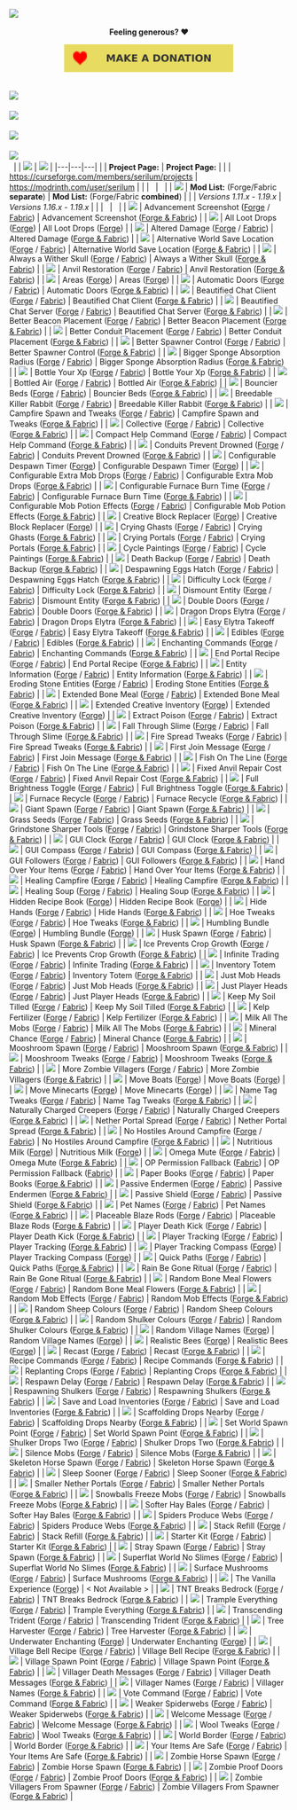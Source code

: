 [![](https://github.com/ricksouth/serilum-mc-mods/raw/master/description/Github/header.png)](https://serilum.com/)

<div align="center">
<p><strong>Feeling generous? ❤️</strong></p>
<p><a href="https://ricksouth.com/donate" target=_blank><img src="https://github.com/ricksouth/ricksouth/raw/main/assets/shields/donation.svg" height="50" width="auto"></a></p>
</div>

&nbsp;\
[![](https://github.com/ricksouth/serilum-mc-mods/raw/master/description/Github/serilumcom.png)](https://serilum.com/)\
&nbsp;\
[![](https://github.com/ricksouth/serilum-mc-mods/raw/master/description/Github/faq.png)](https://github.com/ricksouth/serilum-mc-mods/wiki/FAQ)\
&nbsp;\
[![](https://github.com/ricksouth/serilum-mc-mods/raw/master/description/Github/issues.png)](https://github.com/ricksouth/serilum-mc-mods/issues/new/choose)\
&nbsp;\
[![](https://github.com/ricksouth/serilum-mc-mods/raw/master/description/Github/code.png)](https://github.com/ricksouth/serilum-mc-mods/tree/master/sources)\
&nbsp;
|   | [![](https://github.com/ricksouth/serilum-mc-mods/raw/master/description/Github/curseforge.png)](https://curseforge.com/members/serilum/projects)  |  [![](https://github.com/ricksouth/serilum-mc-mods/raw/master/description/Github/modrinth.png)](https://modrinth.com/user/Serilum) |
|---|---|---|
|   | __Project Page:__  | __Project Page:__  |
|   | https://curseforge.com/members/serilum/projects  | https://modrinth.com/user/serilum  |
|   | 	&nbsp;  | 	&nbsp;  |
| [![](https://github.com/ricksouth/serilum-mc-mods/raw/master/description/Github/tiny_logo/_changelog.png)](#)  | __Mod List:__ (Forge/Fabric __separate__)  | __Mod List:__ (Forge/Fabric __combined__)  |
|   | _Versions 1.11.x - 1.19.x_  | _Versions 1.16.x - 1.19.x_  |
|   | 	&nbsp;  | 	&nbsp;  |
| [![](https://github.com/ricksouth/serilum-mc-mods/raw/master/description/Github/tiny_logo/advancement-screenshot.png)](https://serilum.com/mods?changelog=advancement-screenshot)  | Advancement Screenshot ([Forge](https://curseforge.com/minecraft/mc-mods/advancement-screenshot) / [Fabric](https://curseforge.com/minecraft/mc-mods/advancement-screenshot-fabric))  | Advancement Screenshot ([Forge & Fabric](https://modrinth.com/mod/advancement-screenshot))  |
| [![](https://github.com/ricksouth/serilum-mc-mods/raw/master/description/Github/tiny_logo/all-loot-drops.png)](https://serilum.com/mods?changelog=all-loot-drops)  | All Loot Drops ([Forge](https://curseforge.com/minecraft/mc-mods/all-loot-drops))  | All Loot Drops ([Forge](https://modrinth.com/mod/all-loot-drops))  |
| [![](https://github.com/ricksouth/serilum-mc-mods/raw/master/description/Github/tiny_logo/altered-damage.png)](https://serilum.com/mods?changelog=altered-damage)  | Altered Damage ([Forge](https://curseforge.com/minecraft/mc-mods/altered-damage) / [Fabric](https://curseforge.com/minecraft/mc-mods/altered-damage-fabric))  | Altered Damage ([Forge & Fabric](https://modrinth.com/mod/altered-damage))  |
| [![](https://github.com/ricksouth/serilum-mc-mods/raw/master/description/Github/tiny_logo/alternative-world-save-location.png)](https://serilum.com/mods?changelog=alternative-world-save-location)  | Alternative World Save Location ([Forge](https://curseforge.com/minecraft/mc-mods/alternative-world-save-location) / [Fabric](https://curseforge.com/minecraft/mc-mods/alternative-world-save-location-fabric))  | Alternative World Save Location ([Forge & Fabric](https://modrinth.com/mod/alternative-world-save-location))  |
| [![](https://github.com/ricksouth/serilum-mc-mods/raw/master/description/Github/tiny_logo/always-a-wither-skull.png)](https://serilum.com/mods?changelog=always-a-wither-skull)  | Always a Wither Skull ([Forge](https://curseforge.com/minecraft/mc-mods/always-a-wither-skull) / [Fabric](https://curseforge.com/minecraft/mc-mods/always-a-wither-skull-fabric))  | Always a Wither Skull ([Forge & Fabric](https://modrinth.com/mod/always-a-wither-skull))  |
| [![](https://github.com/ricksouth/serilum-mc-mods/raw/master/description/Github/tiny_logo/anvil-restoration.png)](https://serilum.com/mods?changelog=anvil-restoration)  | Anvil Restoration ([Forge](https://curseforge.com/minecraft/mc-mods/anvil-restoration) / [Fabric](https://curseforge.com/minecraft/mc-mods/anvil-restoration-fabric))  | Anvil Restoration ([Forge & Fabric](https://modrinth.com/mod/anvil-restoration))  |
| [![](https://github.com/ricksouth/serilum-mc-mods/raw/master/description/Github/tiny_logo/areas.png)](https://serilum.com/mods?changelog=areas)  | Areas ([Forge](https://curseforge.com/minecraft/mc-mods/areas))  | Areas ([Forge](https://modrinth.com/mod/areas))  |
| [![](https://github.com/ricksouth/serilum-mc-mods/raw/master/description/Github/tiny_logo/automatic-doors.png)](https://serilum.com/mods?changelog=automatic-doors)  | Automatic Doors ([Forge](https://curseforge.com/minecraft/mc-mods/automatic-doors) / [Fabric](https://curseforge.com/minecraft/mc-mods/automatic-doors-fabric))  | Automatic Doors ([Forge & Fabric](https://modrinth.com/mod/automatic-doors))  |
| [![](https://github.com/ricksouth/serilum-mc-mods/raw/master/description/Github/tiny_logo/beautified-chat-client.png)](https://serilum.com/mods?changelog=beautified-chat-client)  | Beautified Chat Client ([Forge](https://curseforge.com/minecraft/mc-mods/beautified-chat-client) / [Fabric](https://curseforge.com/minecraft/mc-mods/beautified-chat-client-fabric))  | Beautified Chat Client ([Forge & Fabric](https://modrinth.com/mod/beautified-chat-client))  |
| [![](https://github.com/ricksouth/serilum-mc-mods/raw/master/description/Github/tiny_logo/beautified-chat-server.png)](https://serilum.com/mods?changelog=beautified-chat-server)  | Beautified Chat Server ([Forge](https://curseforge.com/minecraft/mc-mods/beautified-chat-server) / [Fabric](https://curseforge.com/minecraft/mc-mods/beautified-chat-server-fabric))  | Beautified Chat Server ([Forge & Fabric](https://modrinth.com/mod/beautified-chat-server))  |
| [![](https://github.com/ricksouth/serilum-mc-mods/raw/master/description/Github/tiny_logo/better-beacon-placement.png)](https://serilum.com/mods?changelog=better-beacon-placement)  | Better Beacon Placement ([Forge](https://curseforge.com/minecraft/mc-mods/better-beacon-placement) / [Fabric](https://curseforge.com/minecraft/mc-mods/better-beacon-placement-fabric))  | Better Beacon Placement ([Forge & Fabric](https://modrinth.com/mod/better-beacon-placement))  |
| [![](https://github.com/ricksouth/serilum-mc-mods/raw/master/description/Github/tiny_logo/better-conduit-placement.png)](https://serilum.com/mods?changelog=better-conduit-placement)  | Better Conduit Placement ([Forge](https://curseforge.com/minecraft/mc-mods/better-conduit-placement) / [Fabric](https://curseforge.com/minecraft/mc-mods/better-conduit-placement-fabric))  | Better Conduit Placement ([Forge & Fabric](https://modrinth.com/mod/better-conduit-placement))  |
| [![](https://github.com/ricksouth/serilum-mc-mods/raw/master/description/Github/tiny_logo/better-spawner-control.png)](https://serilum.com/mods?changelog=better-spawner-control)  | Better Spawner Control ([Forge](https://curseforge.com/minecraft/mc-mods/better-spawner-control) / [Fabric](https://curseforge.com/minecraft/mc-mods/better-spawner-control-fabric))  | Better Spawner Control ([Forge & Fabric](https://modrinth.com/mod/better-spawner-control))  |
| [![](https://github.com/ricksouth/serilum-mc-mods/raw/master/description/Github/tiny_logo/bigger-sponge-absorption-radius.png)](https://serilum.com/mods?changelog=bigger-sponge-absorption-radius)  | Bigger Sponge Absorption Radius ([Forge](https://curseforge.com/minecraft/mc-mods/bigger-sponge-absorption-radius) / [Fabric](https://curseforge.com/minecraft/mc-mods/bigger-sponge-absorption-radius-fabric))  | Bigger Sponge Absorption Radius ([Forge & Fabric](https://modrinth.com/mod/bigger-sponge-absorption-radius))  |
| [![](https://github.com/ricksouth/serilum-mc-mods/raw/master/description/Github/tiny_logo/bottle-your-xp.png)](https://serilum.com/mods?changelog=bottle-your-xp)  | Bottle Your Xp ([Forge](https://curseforge.com/minecraft/mc-mods/bottle-your-xp) / [Fabric](https://curseforge.com/minecraft/mc-mods/bottle-your-xp-fabric))  | Bottle Your Xp ([Forge & Fabric](https://modrinth.com/mod/bottle-your-xp))  |
| [![](https://github.com/ricksouth/serilum-mc-mods/raw/master/description/Github/tiny_logo/bottled-air.png)](https://serilum.com/mods?changelog=bottled-air)  | Bottled Air ([Forge](https://curseforge.com/minecraft/mc-mods/bottled-air) / [Fabric](https://curseforge.com/minecraft/mc-mods/bottled-air-fabric))  | Bottled Air ([Forge & Fabric](https://modrinth.com/mod/bottled-air))  |
| [![](https://github.com/ricksouth/serilum-mc-mods/raw/master/description/Github/tiny_logo/bouncier-beds.png)](https://serilum.com/mods?changelog=bouncier-beds)  | Bouncier Beds ([Forge](https://curseforge.com/minecraft/mc-mods/bouncier-beds) / [Fabric](https://curseforge.com/minecraft/mc-mods/bouncier-beds-fabric))  | Bouncier Beds ([Forge & Fabric](https://modrinth.com/mod/bouncier-beds))  |
| [![](https://github.com/ricksouth/serilum-mc-mods/raw/master/description/Github/tiny_logo/breedable-killer-rabbit.png)](https://serilum.com/mods?changelog=breedable-killer-rabbit)  | Breedable Killer Rabbit ([Forge](https://curseforge.com/minecraft/mc-mods/breedable-killer-rabbit) / [Fabric](https://curseforge.com/minecraft/mc-mods/breedable-killer-rabbit-fabric))  | Breedable Killer Rabbit ([Forge & Fabric](https://modrinth.com/mod/breedable-killer-rabbit))  |
| [![](https://github.com/ricksouth/serilum-mc-mods/raw/master/description/Github/tiny_logo/campfire-spawn-and-tweaks.png)](https://serilum.com/mods?changelog=campfire-spawn-and-tweaks)  | Campfire Spawn and Tweaks ([Forge](https://curseforge.com/minecraft/mc-mods/campfire-spawn-and-tweaks) / [Fabric](https://curseforge.com/minecraft/mc-mods/campfire-spawn-and-tweaks-fabric))  | Campfire Spawn and Tweaks ([Forge & Fabric](https://modrinth.com/mod/campfire-spawn-and-tweaks))  |
| [![](https://github.com/ricksouth/serilum-mc-mods/raw/master/description/Github/tiny_logo/collective.png)](https://serilum.com/mods?changelog=collective)  | Collective ([Forge](https://curseforge.com/minecraft/mc-mods/collective) / [Fabric](https://curseforge.com/minecraft/mc-mods/collective-fabric))  | Collective ([Forge & Fabric](https://modrinth.com/mod/collective))  |
| [![](https://github.com/ricksouth/serilum-mc-mods/raw/master/description/Github/tiny_logo/compact-help-command.png)](https://serilum.com/mods?changelog=compact-help-command)  | Compact Help Command ([Forge](https://curseforge.com/minecraft/mc-mods/compact-help-command) / [Fabric](https://curseforge.com/minecraft/mc-mods/compact-help-command-fabric))  | Compact Help Command ([Forge & Fabric](https://modrinth.com/mod/compact-help-command))  |
| [![](https://github.com/ricksouth/serilum-mc-mods/raw/master/description/Github/tiny_logo/conduits-prevent-drowned.png)](https://serilum.com/mods?changelog=conduits-prevent-drowned)  | Conduits Prevent Drowned ([Forge](https://curseforge.com/minecraft/mc-mods/conduits-prevent-drowned) / [Fabric](https://curseforge.com/minecraft/mc-mods/conduits-prevent-drowned-fabric))  | Conduits Prevent Drowned ([Forge & Fabric](https://modrinth.com/mod/conduits-prevent-drowned))  |
| [![](https://github.com/ricksouth/serilum-mc-mods/raw/master/description/Github/tiny_logo/configurable-despawn-timer.png)](https://serilum.com/mods?changelog=configurable-despawn-timer)  | Configurable Despawn Timer ([Forge](https://curseforge.com/minecraft/mc-mods/configurable-despawn-timer))  | Configurable Despawn Timer ([Forge](https://modrinth.com/mod/configurable-despawn-timer))  |
| [![](https://github.com/ricksouth/serilum-mc-mods/raw/master/description/Github/tiny_logo/configurable-extra-mob-drops.png)](https://serilum.com/mods?changelog=configurable-extra-mob-drops)  | Configurable Extra Mob Drops ([Forge](https://curseforge.com/minecraft/mc-mods/configurable-extra-mob-drops) / [Fabric](https://curseforge.com/minecraft/mc-mods/configurable-extra-mob-drops-fabric))  | Configurable Extra Mob Drops ([Forge & Fabric](https://modrinth.com/mod/configurable-extra-mob-drops))  |
| [![](https://github.com/ricksouth/serilum-mc-mods/raw/master/description/Github/tiny_logo/configurable-furnace-burn-time.png)](https://serilum.com/mods?changelog=configurable-furnace-burn-time)  | Configurable Furnace Burn Time ([Forge](https://curseforge.com/minecraft/mc-mods/configurable-furnace-burn-time) / [Fabric](https://curseforge.com/minecraft/mc-mods/configurable-furnace-burn-time-fabric))  | Configurable Furnace Burn Time ([Forge & Fabric](https://modrinth.com/mod/configurable-furnace-burn-time))  |
| [![](https://github.com/ricksouth/serilum-mc-mods/raw/master/description/Github/tiny_logo/configurable-mob-potion-effects.png)](https://serilum.com/mods?changelog=configurable-mob-potion-effects)  | Configurable Mob Potion Effects ([Forge](https://curseforge.com/minecraft/mc-mods/configurable-mob-potion-effects) / [Fabric](https://curseforge.com/minecraft/mc-mods/configurable-mob-potion-effects-fabric))  | Configurable Mob Potion Effects ([Forge & Fabric](https://modrinth.com/mod/configurable-mob-potion-effects))  |
| [![](https://github.com/ricksouth/serilum-mc-mods/raw/master/description/Github/tiny_logo/creative-block-replacer.png)](https://serilum.com/mods?changelog=creative-block-replacer)  | Creative Block Replacer ([Forge](https://curseforge.com/minecraft/mc-mods/creative-block-replacer))  | Creative Block Replacer ([Forge](https://modrinth.com/mod/creative-block-replacer))  |
| [![](https://github.com/ricksouth/serilum-mc-mods/raw/master/description/Github/tiny_logo/crying-ghasts.png)](https://serilum.com/mods?changelog=crying-ghasts)  | Crying Ghasts ([Forge](https://curseforge.com/minecraft/mc-mods/crying-ghasts) / [Fabric](https://curseforge.com/minecraft/mc-mods/crying-ghasts-fabric))  | Crying Ghasts ([Forge & Fabric](https://modrinth.com/mod/crying-ghasts))  |
| [![](https://github.com/ricksouth/serilum-mc-mods/raw/master/description/Github/tiny_logo/crying-portals.png)](https://serilum.com/mods?changelog=crying-portals)  | Crying Portals ([Forge](https://curseforge.com/minecraft/mc-mods/crying-portals) / [Fabric](https://curseforge.com/minecraft/mc-mods/crying-portals-fabric))  | Crying Portals ([Forge & Fabric](https://modrinth.com/mod/crying-portals))  |
| [![](https://github.com/ricksouth/serilum-mc-mods/raw/master/description/Github/tiny_logo/cycle-paintings.png)](https://serilum.com/mods?changelog=cycle-paintings)  | Cycle Paintings ([Forge](https://curseforge.com/minecraft/mc-mods/cycle-paintings) / [Fabric](https://curseforge.com/minecraft/mc-mods/cycle-paintings-fabric))  | Cycle Paintings ([Forge & Fabric](https://modrinth.com/mod/cycle-paintings))  |
| [![](https://github.com/ricksouth/serilum-mc-mods/raw/master/description/Github/tiny_logo/death-backup.png)](https://serilum.com/mods?changelog=death-backup)  | Death Backup ([Forge](https://curseforge.com/minecraft/mc-mods/death-backup) / [Fabric](https://curseforge.com/minecraft/mc-mods/death-backup-fabric))  | Death Backup ([Forge & Fabric](https://modrinth.com/mod/death-backup))  |
| [![](https://github.com/ricksouth/serilum-mc-mods/raw/master/description/Github/tiny_logo/despawning-eggs-hatch.png)](https://serilum.com/mods?changelog=despawning-eggs-hatch)  | Despawning Eggs Hatch ([Forge](https://curseforge.com/minecraft/mc-mods/despawning-eggs-hatch) / [Fabric](https://curseforge.com/minecraft/mc-mods/despawning-eggs-hatch-fabric))  | Despawning Eggs Hatch ([Forge & Fabric](https://modrinth.com/mod/despawning-eggs-hatch))  |
| [![](https://github.com/ricksouth/serilum-mc-mods/raw/master/description/Github/tiny_logo/difficulty-lock.png)](https://serilum.com/mods?changelog=difficulty-lock)  | Difficulty Lock ([Forge](https://curseforge.com/minecraft/mc-mods/difficulty-lock) / [Fabric](https://curseforge.com/minecraft/mc-mods/difficulty-lock-fabric))  | Difficulty Lock ([Forge & Fabric](https://modrinth.com/mod/difficulty-lock))  |
| [![](https://github.com/ricksouth/serilum-mc-mods/raw/master/description/Github/tiny_logo/dismount-entity.png)](https://serilum.com/mods?changelog=dismount-entity)  | Dismount Entity ([Forge](https://curseforge.com/minecraft/mc-mods/dismount-entity) / [Fabric](https://curseforge.com/minecraft/mc-mods/dismount-entity-fabric))  | Dismount Entity ([Forge & Fabric](https://modrinth.com/mod/dismount-entity))  |
| [![](https://github.com/ricksouth/serilum-mc-mods/raw/master/description/Github/tiny_logo/double-doors.png)](https://serilum.com/mods?changelog=double-doors)  | Double Doors ([Forge](https://curseforge.com/minecraft/mc-mods/double-doors) / [Fabric](https://curseforge.com/minecraft/mc-mods/double-doors-fabric))  | Double Doors ([Forge & Fabric](https://modrinth.com/mod/double-doors))  |
| [![](https://github.com/ricksouth/serilum-mc-mods/raw/master/description/Github/tiny_logo/dragon-drops-elytra.png)](https://serilum.com/mods?changelog=dragon-drops-elytra)  | Dragon Drops Elytra ([Forge](https://curseforge.com/minecraft/mc-mods/dragon-drops-elytra) / [Fabric](https://curseforge.com/minecraft/mc-mods/dragon-drops-elytra-fabric))  | Dragon Drops Elytra ([Forge & Fabric](https://modrinth.com/mod/dragon-drops-elytra))  |
| [![](https://github.com/ricksouth/serilum-mc-mods/raw/master/description/Github/tiny_logo/easy-elytra-takeoff.png)](https://serilum.com/mods?changelog=easy-elytra-takeoff)  | Easy Elytra Takeoff ([Forge](https://curseforge.com/minecraft/mc-mods/easy-elytra-takeoff) / [Fabric](https://curseforge.com/minecraft/mc-mods/easy-elytra-takeoff-fabric))  | Easy Elytra Takeoff ([Forge & Fabric](https://modrinth.com/mod/easy-elytra-takeoff))  |
| [![](https://github.com/ricksouth/serilum-mc-mods/raw/master/description/Github/tiny_logo/edibles.png)](https://serilum.com/mods?changelog=edibles)  | Edibles ([Forge](https://curseforge.com/minecraft/mc-mods/edibles) / [Fabric](https://curseforge.com/minecraft/mc-mods/edibles-fabric))  | Edibles ([Forge & Fabric](https://modrinth.com/mod/edibles))  |
| [![](https://github.com/ricksouth/serilum-mc-mods/raw/master/description/Github/tiny_logo/enchanting-commands.png)](https://serilum.com/mods?changelog=enchanting-commands)  | Enchanting Commands ([Forge](https://curseforge.com/minecraft/mc-mods/enchanting-commands) / [Fabric](https://curseforge.com/minecraft/mc-mods/enchanting-commands-fabric))  | Enchanting Commands ([Forge & Fabric](https://modrinth.com/mod/enchanting-commands))  |
| [![](https://github.com/ricksouth/serilum-mc-mods/raw/master/description/Github/tiny_logo/end-portal-recipe.png)](https://serilum.com/mods?changelog=end-portal-recipe)  | End Portal Recipe ([Forge](https://curseforge.com/minecraft/mc-mods/end-portal-recipe) / [Fabric](https://curseforge.com/minecraft/mc-mods/end-portal-recipe-fabric))  | End Portal Recipe ([Forge & Fabric](https://modrinth.com/mod/end-portal-recipe))  |
| [![](https://github.com/ricksouth/serilum-mc-mods/raw/master/description/Github/tiny_logo/entity-information.png)](https://serilum.com/mods?changelog=entity-information)  | Entity Information ([Forge](https://curseforge.com/minecraft/mc-mods/entity-information) / [Fabric](https://curseforge.com/minecraft/mc-mods/entity-information-fabric))  | Entity Information ([Forge & Fabric](https://modrinth.com/mod/entity-information))  |
| [![](https://github.com/ricksouth/serilum-mc-mods/raw/master/description/Github/tiny_logo/eroding-stone-entities.png)](https://serilum.com/mods?changelog=eroding-stone-entities)  | Eroding Stone Entities ([Forge](https://curseforge.com/minecraft/mc-mods/eroding-stone-entities) / [Fabric](https://curseforge.com/minecraft/mc-mods/eroding-stone-entities-fabric))  | Eroding Stone Entities ([Forge & Fabric](https://modrinth.com/mod/eroding-stone-entities))  |
| [![](https://github.com/ricksouth/serilum-mc-mods/raw/master/description/Github/tiny_logo/extended-bone-meal.png)](https://serilum.com/mods?changelog=extended-bone-meal)  | Extended Bone Meal ([Forge](https://curseforge.com/minecraft/mc-mods/extended-bone-meal) / [Fabric](https://curseforge.com/minecraft/mc-mods/extended-bone-meal-fabric))  | Extended Bone Meal ([Forge & Fabric](https://modrinth.com/mod/extended-bone-meal))  |
| [![](https://github.com/ricksouth/serilum-mc-mods/raw/master/description/Github/tiny_logo/extended-creative-inventory.png)](https://serilum.com/mods?changelog=extended-creative-inventory)  | Extended Creative Inventory ([Forge](https://curseforge.com/minecraft/mc-mods/extended-creative-inventory))  | Extended Creative Inventory ([Forge](https://modrinth.com/mod/extended-creative-inventory))  |
| [![](https://github.com/ricksouth/serilum-mc-mods/raw/master/description/Github/tiny_logo/extract-poison.png)](https://serilum.com/mods?changelog=extract-poison)  | Extract Poison ([Forge](https://curseforge.com/minecraft/mc-mods/extract-poison) / [Fabric](https://curseforge.com/minecraft/mc-mods/extract-poison-fabric))  | Extract Poison ([Forge & Fabric](https://modrinth.com/mod/extract-poison))  |
| [![](https://github.com/ricksouth/serilum-mc-mods/raw/master/description/Github/tiny_logo/fall-through-slime.png)](https://serilum.com/mods?changelog=fall-through-slime)  | Fall Through Slime ([Forge](https://curseforge.com/minecraft/mc-mods/fall-through-slime) / [Fabric](https://curseforge.com/minecraft/mc-mods/fall-through-slime-fabric))  | Fall Through Slime ([Forge & Fabric](https://modrinth.com/mod/fall-through-slime))  |
| [![](https://github.com/ricksouth/serilum-mc-mods/raw/master/description/Github/tiny_logo/fire-spread-tweaks.png)](https://serilum.com/mods?changelog=fire-spread-tweaks)  | Fire Spread Tweaks ([Forge](https://curseforge.com/minecraft/mc-mods/fire-spread-tweaks) / [Fabric](https://curseforge.com/minecraft/mc-mods/fire-spread-tweaks-fabric))  | Fire Spread Tweaks ([Forge & Fabric](https://modrinth.com/mod/fire-spread-tweaks))  |
| [![](https://github.com/ricksouth/serilum-mc-mods/raw/master/description/Github/tiny_logo/first-join-message.png)](https://serilum.com/mods?changelog=first-join-message)  | First Join Message ([Forge](https://curseforge.com/minecraft/mc-mods/first-join-message) / [Fabric](https://curseforge.com/minecraft/mc-mods/first-join-message-fabric))  | First Join Message ([Forge & Fabric](https://modrinth.com/mod/first-join-message))  |
| [![](https://github.com/ricksouth/serilum-mc-mods/raw/master/description/Github/tiny_logo/fish-on-the-line.png)](https://serilum.com/mods?changelog=fish-on-the-line)  | Fish On The Line ([Forge](https://curseforge.com/minecraft/mc-mods/fish-on-the-line) / [Fabric](https://curseforge.com/minecraft/mc-mods/fish-on-the-line-fabric))  | Fish On The Line ([Forge & Fabric](https://modrinth.com/mod/fish-on-the-line))  |
| [![](https://github.com/ricksouth/serilum-mc-mods/raw/master/description/Github/tiny_logo/fixed-anvil-repair-cost.png)](https://serilum.com/mods?changelog=fixed-anvil-repair-cost)  | Fixed Anvil Repair Cost ([Forge](https://curseforge.com/minecraft/mc-mods/fixed-anvil-repair-cost) / [Fabric](https://curseforge.com/minecraft/mc-mods/fixed-anvil-repair-cost-fabric))  | Fixed Anvil Repair Cost ([Forge & Fabric](https://modrinth.com/mod/fixed-anvil-repair-cost))  |
| [![](https://github.com/ricksouth/serilum-mc-mods/raw/master/description/Github/tiny_logo/full-brightness-toggle.png)](https://serilum.com/mods?changelog=full-brightness-toggle)  | Full Brightness Toggle ([Forge](https://curseforge.com/minecraft/mc-mods/full-brightness-toggle) / [Fabric](https://curseforge.com/minecraft/mc-mods/full-brightness-toggle-fabric))  | Full Brightness Toggle ([Forge & Fabric](https://modrinth.com/mod/full-brightness-toggle))  |
| [![](https://github.com/ricksouth/serilum-mc-mods/raw/master/description/Github/tiny_logo/furnace-recycle.png)](https://serilum.com/mods?changelog=furnace-recycle)  | Furnace Recycle ([Forge](https://curseforge.com/minecraft/mc-mods/furnace-recycle) / [Fabric](https://curseforge.com/minecraft/mc-mods/furnace-recycle-fabric))  | Furnace Recycle ([Forge & Fabric](https://modrinth.com/mod/furnace-recycle))  |
| [![](https://github.com/ricksouth/serilum-mc-mods/raw/master/description/Github/tiny_logo/giant-spawn.png)](https://serilum.com/mods?changelog=giant-spawn)  | Giant Spawn ([Forge](https://curseforge.com/minecraft/mc-mods/giant-spawn) / [Fabric](https://curseforge.com/minecraft/mc-mods/giant-spawn-fabric))  | Giant Spawn ([Forge & Fabric](https://modrinth.com/mod/giant-spawn))  |
| [![](https://github.com/ricksouth/serilum-mc-mods/raw/master/description/Github/tiny_logo/grass-seeds.png)](https://serilum.com/mods?changelog=grass-seeds)  | Grass Seeds ([Forge](https://curseforge.com/minecraft/mc-mods/grass-seeds) / [Fabric](https://curseforge.com/minecraft/mc-mods/grass-seeds-fabric))  | Grass Seeds ([Forge & Fabric](https://modrinth.com/mod/grass-seeds))  |
| [![](https://github.com/ricksouth/serilum-mc-mods/raw/master/description/Github/tiny_logo/grindstone-sharper-tools.png)](https://serilum.com/mods?changelog=grindstone-sharper-tools)  | Grindstone Sharper Tools ([Forge](https://curseforge.com/minecraft/mc-mods/grindstone-sharper-tools) / [Fabric](https://curseforge.com/minecraft/mc-mods/grindstone-sharper-tools-fabric))  | Grindstone Sharper Tools ([Forge & Fabric](https://modrinth.com/mod/grindstone-sharper-tools))  |
| [![](https://github.com/ricksouth/serilum-mc-mods/raw/master/description/Github/tiny_logo/gui-clock.png)](https://serilum.com/mods?changelog=gui-clock)  | GUI Clock ([Forge](https://curseforge.com/minecraft/mc-mods/gui-clock) / [Fabric](https://curseforge.com/minecraft/mc-mods/gui-clock-fabric-version))  | GUI Clock ([Forge & Fabric](https://modrinth.com/mod/gui-clock))  |
| [![](https://github.com/ricksouth/serilum-mc-mods/raw/master/description/Github/tiny_logo/gui-compass.png)](https://serilum.com/mods?changelog=gui-compass)  | GUI Compass ([Forge](https://curseforge.com/minecraft/mc-mods/gui-compass) / [Fabric](https://curseforge.com/minecraft/mc-mods/gui-compass-fabric-version))  | GUI Compass ([Forge & Fabric](https://modrinth.com/mod/gui-compass))  |
| [![](https://github.com/ricksouth/serilum-mc-mods/raw/master/description/Github/tiny_logo/gui-followers.png)](https://serilum.com/mods?changelog=gui-followers)  | GUI Followers ([Forge](https://curseforge.com/minecraft/mc-mods/gui-followers) / [Fabric](https://curseforge.com/minecraft/mc-mods/gui-followers-fabric))  | GUI Followers ([Forge & Fabric](https://modrinth.com/mod/gui-followers))  |
| [![](https://github.com/ricksouth/serilum-mc-mods/raw/master/description/Github/tiny_logo/hand-over-your-items.png)](https://serilum.com/mods?changelog=hand-over-your-items)  | Hand Over Your Items ([Forge](https://curseforge.com/minecraft/mc-mods/hand-over-your-items) / [Fabric](https://curseforge.com/minecraft/mc-mods/hand-over-your-items-fabric))  | Hand Over Your Items ([Forge & Fabric](https://modrinth.com/mod/hand-over-your-items))  |
| [![](https://github.com/ricksouth/serilum-mc-mods/raw/master/description/Github/tiny_logo/healing-campfire.png)](https://serilum.com/mods?changelog=healing-campfire)  | Healing Campfire ([Forge](https://curseforge.com/minecraft/mc-mods/healing-campfire) / [Fabric](https://curseforge.com/minecraft/mc-mods/healing-campfire-fabric))  | Healing Campfire ([Forge & Fabric](https://modrinth.com/mod/healing-campfire))  |
| [![](https://github.com/ricksouth/serilum-mc-mods/raw/master/description/Github/tiny_logo/healing-soup.png)](https://serilum.com/mods?changelog=healing-soup)  | Healing Soup ([Forge](https://curseforge.com/minecraft/mc-mods/healing-soup) / [Fabric](https://curseforge.com/minecraft/mc-mods/healing-soup-fabric))  | Healing Soup ([Forge & Fabric](https://modrinth.com/mod/healing-soup))  |
| [![](https://github.com/ricksouth/serilum-mc-mods/raw/master/description/Github/tiny_logo/hidden-recipe-book.png)](https://serilum.com/mods?changelog=hidden-recipe-book)  | Hidden Recipe Book ([Forge](https://curseforge.com/minecraft/mc-mods/hidden-recipe-book))  | Hidden Recipe Book ([Forge](https://modrinth.com/mod/hidden-recipe-book))  |
| [![](https://github.com/ricksouth/serilum-mc-mods/raw/master/description/Github/tiny_logo/hide-hands.png)](https://serilum.com/mods?changelog=hide-hands)  | Hide Hands ([Forge](https://curseforge.com/minecraft/mc-mods/hide-hands) / [Fabric](https://curseforge.com/minecraft/mc-mods/hide-hands-fabric))  | Hide Hands ([Forge & Fabric](https://modrinth.com/mod/hide-hands))  |
| [![](https://github.com/ricksouth/serilum-mc-mods/raw/master/description/Github/tiny_logo/hoe-tweaks.png)](https://serilum.com/mods?changelog=hoe-tweaks)  | Hoe Tweaks ([Forge](https://curseforge.com/minecraft/mc-mods/hoe-tweaks) / [Fabric](https://curseforge.com/minecraft/mc-mods/hoe-tweaks-fabric))  | Hoe Tweaks ([Forge & Fabric](https://modrinth.com/mod/hoe-tweaks))  |
| [![](https://github.com/ricksouth/serilum-mc-mods/raw/master/description/Github/tiny_logo/humbling-bundle.png)](https://serilum.com/mods?changelog=humbling-bundle)  | Humbling Bundle ([Forge](https://curseforge.com/minecraft/mc-mods/humbling-bundle))  | Humbling Bundle ([Forge](https://modrinth.com/mod/humbling-bundle))  |
| [![](https://github.com/ricksouth/serilum-mc-mods/raw/master/description/Github/tiny_logo/husk-spawn.png)](https://serilum.com/mods?changelog=husk-spawn)  | Husk Spawn ([Forge](https://curseforge.com/minecraft/mc-mods/husk-spawn) / [Fabric](https://curseforge.com/minecraft/mc-mods/husk-spawn-fabric))  | Husk Spawn ([Forge & Fabric](https://modrinth.com/mod/husk-spawn))  |
| [![](https://github.com/ricksouth/serilum-mc-mods/raw/master/description/Github/tiny_logo/ice-prevents-crop-growth.png)](https://serilum.com/mods?changelog=ice-prevents-crop-growth)  | Ice Prevents Crop Growth ([Forge](https://curseforge.com/minecraft/mc-mods/ice-prevents-crop-growth) / [Fabric](https://curseforge.com/minecraft/mc-mods/ice-prevents-crop-growth-fabric))  | Ice Prevents Crop Growth ([Forge & Fabric](https://modrinth.com/mod/ice-prevents-crop-growth))  |
| [![](https://github.com/ricksouth/serilum-mc-mods/raw/master/description/Github/tiny_logo/infinite-trading.png)](https://serilum.com/mods?changelog=infinite-trading)  | Infinite Trading ([Forge](https://curseforge.com/minecraft/mc-mods/infinite-trading) / [Fabric](https://curseforge.com/minecraft/mc-mods/infinite-trading-fabric))  | Infinite Trading ([Forge & Fabric](https://modrinth.com/mod/infinite-trading))  |
| [![](https://github.com/ricksouth/serilum-mc-mods/raw/master/description/Github/tiny_logo/inventory-totem.png)](https://serilum.com/mods?changelog=inventory-totem)  | Inventory Totem ([Forge](https://curseforge.com/minecraft/mc-mods/inventory-totem) / [Fabric](https://curseforge.com/minecraft/mc-mods/inventory-totem-fabric))  | Inventory Totem ([Forge & Fabric](https://modrinth.com/mod/inventory-totem))  |
| [![](https://github.com/ricksouth/serilum-mc-mods/raw/master/description/Github/tiny_logo/just-mob-heads.png)](https://serilum.com/mods?changelog=just-mob-heads)  | Just Mob Heads ([Forge](https://curseforge.com/minecraft/mc-mods/just-mob-heads) / [Fabric](https://curseforge.com/minecraft/mc-mods/just-mob-heads-fabric))  | Just Mob Heads ([Forge & Fabric](https://modrinth.com/mod/just-mob-heads))  |
| [![](https://github.com/ricksouth/serilum-mc-mods/raw/master/description/Github/tiny_logo/just-player-heads.png)](https://serilum.com/mods?changelog=just-player-heads)  | Just Player Heads ([Forge](https://curseforge.com/minecraft/mc-mods/just-player-heads) / [Fabric](https://curseforge.com/minecraft/mc-mods/just-player-heads-fabric))  | Just Player Heads ([Forge & Fabric](https://modrinth.com/mod/just-player-heads))  |
| [![](https://github.com/ricksouth/serilum-mc-mods/raw/master/description/Github/tiny_logo/keep-my-soil-tilled.png)](https://serilum.com/mods?changelog=keep-my-soil-tilled)  | Keep My Soil Tilled ([Forge](https://curseforge.com/minecraft/mc-mods/keep-my-soil-tilled) / [Fabric](https://curseforge.com/minecraft/mc-mods/keep-my-soil-tilled-fabric))  | Keep My Soil Tilled ([Forge & Fabric](https://modrinth.com/mod/keep-my-soil-tilled))  |
| [![](https://github.com/ricksouth/serilum-mc-mods/raw/master/description/Github/tiny_logo/kelp-fertilizer.png)](https://serilum.com/mods?changelog=kelp-fertilizer)  | Kelp Fertilizer ([Forge](https://curseforge.com/minecraft/mc-mods/kelp-fertilizer) / [Fabric](https://curseforge.com/minecraft/mc-mods/kelp-fertilizer-fabric))  | Kelp Fertilizer ([Forge & Fabric](https://modrinth.com/mod/kelp-fertilizer))  |
| [![](https://github.com/ricksouth/serilum-mc-mods/raw/master/description/Github/tiny_logo/milk-all-the-mobs.png)](https://serilum.com/mods?changelog=milk-all-the-mobs)  | Milk All The Mobs ([Forge](https://curseforge.com/minecraft/mc-mods/milk-all-the-mobs) / [Fabric](https://curseforge.com/minecraft/mc-mods/milk-all-the-mobs-fabric))  | Milk All The Mobs ([Forge & Fabric](https://modrinth.com/mod/milk-all-the-mobs))  |
| [![](https://github.com/ricksouth/serilum-mc-mods/raw/master/description/Github/tiny_logo/mineral-chance.png)](https://serilum.com/mods?changelog=mineral-chance)  | Mineral Chance ([Forge](https://curseforge.com/minecraft/mc-mods/mineral-chance) / [Fabric](https://curseforge.com/minecraft/mc-mods/mineral-chance-fabric))  | Mineral Chance ([Forge & Fabric](https://modrinth.com/mod/mineral-chance))  |
| [![](https://github.com/ricksouth/serilum-mc-mods/raw/master/description/Github/tiny_logo/mooshroom-spawn.png)](https://serilum.com/mods?changelog=mooshroom-spawn)  | Mooshroom Spawn ([Forge](https://curseforge.com/minecraft/mc-mods/mooshroom-spawn) / [Fabric](https://curseforge.com/minecraft/mc-mods/mooshroom-spawn-fabric))  | Mooshroom Spawn ([Forge & Fabric](https://modrinth.com/mod/mooshroom-spawn))  |
| [![](https://github.com/ricksouth/serilum-mc-mods/raw/master/description/Github/tiny_logo/mooshroom-tweaks.png)](https://serilum.com/mods?changelog=mooshroom-tweaks)  | Mooshroom Tweaks ([Forge](https://curseforge.com/minecraft/mc-mods/mooshroom-tweaks) / [Fabric](https://curseforge.com/minecraft/mc-mods/mooshroom-tweaks-fabric))  | Mooshroom Tweaks ([Forge & Fabric](https://modrinth.com/mod/mooshroom-tweaks))  |
| [![](https://github.com/ricksouth/serilum-mc-mods/raw/master/description/Github/tiny_logo/more-zombie-villagers.png)](https://serilum.com/mods?changelog=more-zombie-villagers)  | More Zombie Villagers ([Forge](https://curseforge.com/minecraft/mc-mods/more-zombie-villagers) / [Fabric](https://curseforge.com/minecraft/mc-mods/more-zombie-villagers-fabric))  | More Zombie Villagers ([Forge & Fabric](https://modrinth.com/mod/more-zombie-villagers))  |
| [![](https://github.com/ricksouth/serilum-mc-mods/raw/master/description/Github/tiny_logo/move-boats.png)](https://serilum.com/mods?changelog=move-boats)  | Move Boats ([Forge](https://curseforge.com/minecraft/mc-mods/move-boats))  | Move Boats ([Forge](https://modrinth.com/mod/move-boats))  |
| [![](https://github.com/ricksouth/serilum-mc-mods/raw/master/description/Github/tiny_logo/move-minecarts.png)](https://serilum.com/mods?changelog=move-minecarts)  | Move Minecarts ([Forge](https://curseforge.com/minecraft/mc-mods/move-minecarts))  | Move Minecarts ([Forge](https://modrinth.com/mod/move-minecarts))  |
| [![](https://github.com/ricksouth/serilum-mc-mods/raw/master/description/Github/tiny_logo/name-tag-tweaks.png)](https://serilum.com/mods?changelog=name-tag-tweaks)  | Name Tag Tweaks ([Forge](https://curseforge.com/minecraft/mc-mods/name-tag-tweaks) / [Fabric](https://curseforge.com/minecraft/mc-mods/name-tag-tweaks-fabric))  | Name Tag Tweaks ([Forge & Fabric](https://modrinth.com/mod/name-tag-tweaks))  |
| [![](https://github.com/ricksouth/serilum-mc-mods/raw/master/description/Github/tiny_logo/naturally-charged-creepers.png)](https://serilum.com/mods?changelog=naturally-charged-creepers)  | Naturally Charged Creepers ([Forge](https://curseforge.com/minecraft/mc-mods/naturally-charged-creepers) / [Fabric](https://curseforge.com/minecraft/mc-mods/naturally-charged-creepers-fabric))  | Naturally Charged Creepers ([Forge & Fabric](https://modrinth.com/mod/naturally-charged-creepers))  |
| [![](https://github.com/ricksouth/serilum-mc-mods/raw/master/description/Github/tiny_logo/nether-portal-spread.png)](https://serilum.com/mods?changelog=nether-portal-spread)  | Nether Portal Spread ([Forge](https://curseforge.com/minecraft/mc-mods/nether-portal-spread) / [Fabric](https://curseforge.com/minecraft/mc-mods/nether-portal-spread-fabric))  | Nether Portal Spread ([Forge & Fabric](https://modrinth.com/mod/nether-portal-spread))  |
| [![](https://github.com/ricksouth/serilum-mc-mods/raw/master/description/Github/tiny_logo/no-hostiles-around-campfire.png)](https://serilum.com/mods?changelog=no-hostiles-around-campfire)  | No Hostiles Around Campfire ([Forge](https://curseforge.com/minecraft/mc-mods/no-hostiles-around-campfire) / [Fabric](https://curseforge.com/minecraft/mc-mods/no-hostiles-around-campfire-fabric))  | No Hostiles Around Campfire ([Forge & Fabric](https://modrinth.com/mod/no-hostiles-around-campfire))  |
| [![](https://github.com/ricksouth/serilum-mc-mods/raw/master/description/Github/tiny_logo/nutritious-milk.png)](https://serilum.com/mods?changelog=nutritious-milk)  | Nutritious Milk ([Forge](https://curseforge.com/minecraft/mc-mods/nutritious-milk))  | Nutritious Milk ([Forge](https://modrinth.com/mod/nutritious-milk))  |
| [![](https://github.com/ricksouth/serilum-mc-mods/raw/master/description/Github/tiny_logo/omega-mute.png)](https://serilum.com/mods?changelog=omega-mute)  | Omega Mute ([Forge](https://curseforge.com/minecraft/mc-mods/omega-mute) / [Fabric](https://curseforge.com/minecraft/mc-mods/omega-mute-fabric))  | Omega Mute ([Forge & Fabric](https://modrinth.com/mod/omega-mute))  |
| [![](https://github.com/ricksouth/serilum-mc-mods/raw/master/description/Github/tiny_logo/op-permission-fallback.png)](https://serilum.com/mods?changelog=op-permission-fallback)  | OP Permission Fallback ([Fabric](https://curseforge.com/minecraft/mc-mods/op-permission-fallback-fabric))  | OP Permission Fallback ([Fabric](https://modrinth.com/mod/op-permission-fallback))  |
| [![](https://github.com/ricksouth/serilum-mc-mods/raw/master/description/Github/tiny_logo/paper-books.png)](https://serilum.com/mods?changelog=paper-books)  | Paper Books ([Forge](https://curseforge.com/minecraft/mc-mods/paper-books) / [Fabric](https://curseforge.com/minecraft/mc-mods/paper-books-fabric))  | Paper Books ([Forge & Fabric](https://modrinth.com/mod/paper-books))  |
| [![](https://github.com/ricksouth/serilum-mc-mods/raw/master/description/Github/tiny_logo/passive-endermen.png)](https://serilum.com/mods?changelog=passive-endermen)  | Passive Endermen ([Forge](https://curseforge.com/minecraft/mc-mods/passive-endermen) / [Fabric](https://curseforge.com/minecraft/mc-mods/passive-endermen-fabric))  | Passive Endermen ([Forge & Fabric](https://modrinth.com/mod/passive-endermen))  |
| [![](https://github.com/ricksouth/serilum-mc-mods/raw/master/description/Github/tiny_logo/passive-shield.png)](https://serilum.com/mods?changelog=passive-shield)  | Passive Shield ([Forge](https://curseforge.com/minecraft/mc-mods/passive-shield) / [Fabric](https://curseforge.com/minecraft/mc-mods/passive-shield-fabric))  | Passive Shield ([Forge & Fabric](https://modrinth.com/mod/passive-shield))  |
| [![](https://github.com/ricksouth/serilum-mc-mods/raw/master/description/Github/tiny_logo/pet-names.png)](https://serilum.com/mods?changelog=pet-names)  | Pet Names ([Forge](https://curseforge.com/minecraft/mc-mods/pet-names) / [Fabric](https://curseforge.com/minecraft/mc-mods/pet-names-fabric))  | Pet Names ([Forge & Fabric](https://modrinth.com/mod/pet-names))  |
| [![](https://github.com/ricksouth/serilum-mc-mods/raw/master/description/Github/tiny_logo/placeable-blaze-rods.png)](https://serilum.com/mods?changelog=placeable-blaze-rods)  | Placeable Blaze Rods ([Forge](https://curseforge.com/minecraft/mc-mods/placeable-blaze-rods) / [Fabric](https://curseforge.com/minecraft/mc-mods/placeable-blaze-rods-fabric))  | Placeable Blaze Rods ([Forge & Fabric](https://modrinth.com/mod/placeable-blaze-rods))  |
| [![](https://github.com/ricksouth/serilum-mc-mods/raw/master/description/Github/tiny_logo/player-death-kick.png)](https://serilum.com/mods?changelog=player-death-kick)  | Player Death Kick ([Forge](https://curseforge.com/minecraft/mc-mods/player-death-kick) / [Fabric](https://curseforge.com/minecraft/mc-mods/player-death-kick-fabric))  | Player Death Kick ([Forge & Fabric](https://modrinth.com/mod/player-death-kick))  |
| [![](https://github.com/ricksouth/serilum-mc-mods/raw/master/description/Github/tiny_logo/player-tracking.png)](https://serilum.com/mods?changelog=player-tracking)  | Player Tracking ([Forge](https://curseforge.com/minecraft/mc-mods/player-tracking) / [Fabric](https://curseforge.com/minecraft/mc-mods/player-tracking-fabric))  | Player Tracking ([Forge & Fabric](https://modrinth.com/mod/player-tracking))  |
| [![](https://github.com/ricksouth/serilum-mc-mods/raw/master/description/Github/tiny_logo/player-tracking-compass.png)](https://serilum.com/mods?changelog=player-tracking-compass)  | Player Tracking Compass ([Forge](https://curseforge.com/minecraft/mc-mods/player-tracking-compass))  | Player Tracking Compass ([Forge](https://modrinth.com/mod/player-tracking-compass))  |
| [![](https://github.com/ricksouth/serilum-mc-mods/raw/master/description/Github/tiny_logo/quick-paths.png)](https://serilum.com/mods?changelog=quick-paths)  | Quick Paths ([Forge](https://curseforge.com/minecraft/mc-mods/quick-paths) / [Fabric](https://curseforge.com/minecraft/mc-mods/quick-paths-fabric))  | Quick Paths ([Forge & Fabric](https://modrinth.com/mod/quick-paths))  |
| [![](https://github.com/ricksouth/serilum-mc-mods/raw/master/description/Github/tiny_logo/rain-be-gone-ritual.png)](https://serilum.com/mods?changelog=rain-be-gone-ritual)  | Rain Be Gone Ritual ([Forge](https://curseforge.com/minecraft/mc-mods/rain-be-gone-ritual) / [Fabric](https://curseforge.com/minecraft/mc-mods/rain-be-gone-ritual-fabric))  | Rain Be Gone Ritual ([Forge & Fabric](https://modrinth.com/mod/rain-be-gone-ritual))  |
| [![](https://github.com/ricksouth/serilum-mc-mods/raw/master/description/Github/tiny_logo/random-bone-meal-flowers.png)](https://serilum.com/mods?changelog=random-bone-meal-flowers)  | Random Bone Meal Flowers ([Forge](https://curseforge.com/minecraft/mc-mods/random-bone-meal-flowers) / [Fabric](https://curseforge.com/minecraft/mc-mods/random-bone-meal-flowers-fabric))  | Random Bone Meal Flowers ([Forge & Fabric](https://modrinth.com/mod/random-bone-meal-flowers))  |
| [![](https://github.com/ricksouth/serilum-mc-mods/raw/master/description/Github/tiny_logo/random-mob-effects.png)](https://serilum.com/mods?changelog=random-mob-effects)  | Random Mob Effects ([Forge](https://curseforge.com/minecraft/mc-mods/random-mob-effects) / [Fabric](https://curseforge.com/minecraft/mc-mods/random-mob-effects-fabric))  | Random Mob Effects ([Forge & Fabric](https://modrinth.com/mod/random-mob-effects))  |
| [![](https://github.com/ricksouth/serilum-mc-mods/raw/master/description/Github/tiny_logo/random-sheep-colours.png)](https://serilum.com/mods?changelog=random-sheep-colours)  | Random Sheep Colours ([Forge](https://curseforge.com/minecraft/mc-mods/random-sheep-colours) / [Fabric](https://curseforge.com/minecraft/mc-mods/random-sheep-colours-fabric))  | Random Sheep Colours ([Forge & Fabric](https://modrinth.com/mod/random-sheep-colours))  |
| [![](https://github.com/ricksouth/serilum-mc-mods/raw/master/description/Github/tiny_logo/random-shulker-colours.png)](https://serilum.com/mods?changelog=random-shulker-colours)  | Random Shulker Colours ([Forge](https://curseforge.com/minecraft/mc-mods/random-shulker-colours) / [Fabric](https://curseforge.com/minecraft/mc-mods/random-shulker-colours-fabric))  | Random Shulker Colours ([Forge & Fabric](https://modrinth.com/mod/random-shulker-colours))  |
| [![](https://github.com/ricksouth/serilum-mc-mods/raw/master/description/Github/tiny_logo/random-village-names.png)](https://serilum.com/mods?changelog=random-village-names)  | Random Village Names ([Forge](https://curseforge.com/minecraft/mc-mods/random-village-names))  | Random Village Names ([Forge](https://modrinth.com/mod/random-village-names))  |
| [![](https://github.com/ricksouth/serilum-mc-mods/raw/master/description/Github/tiny_logo/realistic-bees.png)](https://serilum.com/mods?changelog=realistic-bees)  | Realistic Bees ([Forge](https://curseforge.com/minecraft/mc-mods/realistic-bees))  | Realistic Bees ([Forge](https://modrinth.com/mod/realistic-bees))  |
| [![](https://github.com/ricksouth/serilum-mc-mods/raw/master/description/Github/tiny_logo/recast.png)](https://serilum.com/mods?changelog=recast)  | Recast ([Forge](https://curseforge.com/minecraft/mc-mods/recast) / [Fabric](https://curseforge.com/minecraft/mc-mods/recast-fabric))  | Recast ([Forge & Fabric](https://modrinth.com/mod/recast))  |
| [![](https://github.com/ricksouth/serilum-mc-mods/raw/master/description/Github/tiny_logo/recipe-commands.png)](https://serilum.com/mods?changelog=recipe-commands)  | Recipe Commands ([Forge](https://curseforge.com/minecraft/mc-mods/recipe-commands) / [Fabric](https://curseforge.com/minecraft/mc-mods/recipe-commands-fabric))  | Recipe Commands ([Forge & Fabric](https://modrinth.com/mod/recipe-commands))  |
| [![](https://github.com/ricksouth/serilum-mc-mods/raw/master/description/Github/tiny_logo/replanting-crops.png)](https://serilum.com/mods?changelog=replanting-crops)  | Replanting Crops ([Forge](https://curseforge.com/minecraft/mc-mods/replanting-crops) / [Fabric](https://curseforge.com/minecraft/mc-mods/replanting-crops-fabric))  | Replanting Crops ([Forge & Fabric](https://modrinth.com/mod/replanting-crops))  |
| [![](https://github.com/ricksouth/serilum-mc-mods/raw/master/description/Github/tiny_logo/respawn-delay.png)](https://serilum.com/mods?changelog=respawn-delay)  | Respawn Delay ([Forge](https://curseforge.com/minecraft/mc-mods/respawn-delay) / [Fabric](https://curseforge.com/minecraft/mc-mods/respawn-delay-fabric))  | Respawn Delay ([Forge & Fabric](https://modrinth.com/mod/respawn-delay))  |
| [![](https://github.com/ricksouth/serilum-mc-mods/raw/master/description/Github/tiny_logo/respawning-shulkers.png)](https://serilum.com/mods?changelog=respawning-shulkers)  | Respawning Shulkers ([Forge](https://curseforge.com/minecraft/mc-mods/respawning-shulkers) / [Fabric](https://curseforge.com/minecraft/mc-mods/respawning-shulkers-fabric))  | Respawning Shulkers ([Forge & Fabric](https://modrinth.com/mod/respawning-shulkers))  |
| [![](https://github.com/ricksouth/serilum-mc-mods/raw/master/description/Github/tiny_logo/save-and-load-inventories.png)](https://serilum.com/mods?changelog=save-and-load-inventories)  | Save and Load Inventories ([Forge](https://curseforge.com/minecraft/mc-mods/save-and-load-inventories) / [Fabric](https://curseforge.com/minecraft/mc-mods/save-and-load-inventories-fabric))  | Save and Load Inventories ([Forge & Fabric](https://modrinth.com/mod/save-and-load-inventories))  |
| [![](https://github.com/ricksouth/serilum-mc-mods/raw/master/description/Github/tiny_logo/scaffolding-drops-nearby.png)](https://serilum.com/mods?changelog=scaffolding-drops-nearby)  | Scaffolding Drops Nearby ([Forge](https://curseforge.com/minecraft/mc-mods/scaffolding-drops-nearby) / [Fabric](https://curseforge.com/minecraft/mc-mods/scaffolding-drops-nearby-fabric))  | Scaffolding Drops Nearby ([Forge & Fabric](https://modrinth.com/mod/scaffolding-drops-nearby))  |
| [![](https://github.com/ricksouth/serilum-mc-mods/raw/master/description/Github/tiny_logo/set-world-spawn-point.png)](https://serilum.com/mods?changelog=set-world-spawn-point)  | Set World Spawn Point ([Forge](https://curseforge.com/minecraft/mc-mods/set-world-spawn-point) / [Fabric](https://curseforge.com/minecraft/mc-mods/set-world-spawn-point-fabric))  | Set World Spawn Point ([Forge & Fabric](https://modrinth.com/mod/set-world-spawn-point))  |
| [![](https://github.com/ricksouth/serilum-mc-mods/raw/master/description/Github/tiny_logo/shulker-drops-two.png)](https://serilum.com/mods?changelog=shulker-drops-two)  | Shulker Drops Two ([Forge](https://curseforge.com/minecraft/mc-mods/shulker-drops-two) / [Fabric](https://curseforge.com/minecraft/mc-mods/shulker-drops-two-fabric))  | Shulker Drops Two ([Forge & Fabric](https://modrinth.com/mod/shulker-drops-two))  |
| [![](https://github.com/ricksouth/serilum-mc-mods/raw/master/description/Github/tiny_logo/silence-mobs.png)](https://serilum.com/mods?changelog=silence-mobs)  | Silence Mobs ([Forge](https://curseforge.com/minecraft/mc-mods/silence-mobs) / [Fabric](https://curseforge.com/minecraft/mc-mods/silence-mobs-fabric))  | Silence Mobs ([Forge & Fabric](https://modrinth.com/mod/silence-mobs))  |
| [![](https://github.com/ricksouth/serilum-mc-mods/raw/master/description/Github/tiny_logo/skeleton-horse-spawn.png)](https://serilum.com/mods?changelog=skeleton-horse-spawn)  | Skeleton Horse Spawn ([Forge](https://curseforge.com/minecraft/mc-mods/skeleton-horse-spawn) / [Fabric](https://curseforge.com/minecraft/mc-mods/skeleton-horse-spawn-fabric))  | Skeleton Horse Spawn ([Forge & Fabric](https://modrinth.com/mod/skeleton-horse-spawn))  |
| [![](https://github.com/ricksouth/serilum-mc-mods/raw/master/description/Github/tiny_logo/sleep-sooner.png)](https://serilum.com/mods?changelog=sleep-sooner)  | Sleep Sooner ([Forge](https://curseforge.com/minecraft/mc-mods/sleep-sooner) / [Fabric](https://curseforge.com/minecraft/mc-mods/sleep-sooner-fabric))  | Sleep Sooner ([Forge & Fabric](https://modrinth.com/mod/sleep-sooner))  |
| [![](https://github.com/ricksouth/serilum-mc-mods/raw/master/description/Github/tiny_logo/smaller-nether-portals.png)](https://serilum.com/mods?changelog=smaller-nether-portals)  | Smaller Nether Portals ([Forge](https://curseforge.com/minecraft/mc-mods/smaller-nether-portals) / [Fabric](https://curseforge.com/minecraft/mc-mods/smaller-nether-portals-fabric))  | Smaller Nether Portals ([Forge & Fabric](https://modrinth.com/mod/smaller-nether-portals))  |
| [![](https://github.com/ricksouth/serilum-mc-mods/raw/master/description/Github/tiny_logo/snowballs-freeze-mobs.png)](https://serilum.com/mods?changelog=snowballs-freeze-mobs)  | Snowballs Freeze Mobs ([Forge](https://curseforge.com/minecraft/mc-mods/snowballs-freeze-mobs) / [Fabric](https://curseforge.com/minecraft/mc-mods/snowballs-freeze-mobs-fabric))  | Snowballs Freeze Mobs ([Forge & Fabric](https://modrinth.com/mod/snowballs-freeze-mobs))  |
| [![](https://github.com/ricksouth/serilum-mc-mods/raw/master/description/Github/tiny_logo/softer-hay-bales.png)](https://serilum.com/mods?changelog=softer-hay-bales)  | Softer Hay Bales ([Forge](https://curseforge.com/minecraft/mc-mods/softer-hay-bales) / [Fabric](https://curseforge.com/minecraft/mc-mods/softer-hay-bales-fabric))  | Softer Hay Bales ([Forge & Fabric](https://modrinth.com/mod/softer-hay-bales))  |
| [![](https://github.com/ricksouth/serilum-mc-mods/raw/master/description/Github/tiny_logo/spiders-produce-webs.png)](https://serilum.com/mods?changelog=spiders-produce-webs)  | Spiders Produce Webs ([Forge](https://curseforge.com/minecraft/mc-mods/spiders-produce-webs) / [Fabric](https://curseforge.com/minecraft/mc-mods/spiders-produce-webs-fabric))  | Spiders Produce Webs ([Forge & Fabric](https://modrinth.com/mod/spiders-produce-webs))  |
| [![](https://github.com/ricksouth/serilum-mc-mods/raw/master/description/Github/tiny_logo/stack-refill.png)](https://serilum.com/mods?changelog=stack-refill)  | Stack Refill ([Forge](https://curseforge.com/minecraft/mc-mods/stack-refill) / [Fabric](https://curseforge.com/minecraft/mc-mods/stack-refill-fabric))  | Stack Refill ([Forge & Fabric](https://modrinth.com/mod/stack-refill))  |
| [![](https://github.com/ricksouth/serilum-mc-mods/raw/master/description/Github/tiny_logo/starter-kit.png)](https://serilum.com/mods?changelog=starter-kit)  | Starter Kit ([Forge](https://curseforge.com/minecraft/mc-mods/starter-kit) / [Fabric](https://curseforge.com/minecraft/mc-mods/starter-kit-fabric))  | Starter Kit ([Forge & Fabric](https://modrinth.com/mod/starter-kit))  |
| [![](https://github.com/ricksouth/serilum-mc-mods/raw/master/description/Github/tiny_logo/stray-spawn.png)](https://serilum.com/mods?changelog=stray-spawn)  | Stray Spawn ([Forge](https://curseforge.com/minecraft/mc-mods/stray-spawn) / [Fabric](https://curseforge.com/minecraft/mc-mods/stray-spawn-fabric))  | Stray Spawn ([Forge & Fabric](https://modrinth.com/mod/stray-spawn))  |
| [![](https://github.com/ricksouth/serilum-mc-mods/raw/master/description/Github/tiny_logo/superflat-world-no-slimes.png)](https://serilum.com/mods?changelog=superflat-world-no-slimes)  | Superflat World No Slimes ([Forge](https://curseforge.com/minecraft/mc-mods/superflat-world-no-slimes) / [Fabric](https://curseforge.com/minecraft/mc-mods/superflat-world-no-slimes-fabric))  | Superflat World No Slimes ([Forge & Fabric](https://modrinth.com/mod/superflat-world-no-slimes))  |
| [![](https://github.com/ricksouth/serilum-mc-mods/raw/master/description/Github/tiny_logo/surface-mushrooms.png)](https://serilum.com/mods?changelog=surface-mushrooms)  | Surface Mushrooms ([Forge](https://curseforge.com/minecraft/mc-mods/surface-mushrooms) / [Fabric](https://curseforge.com/minecraft/mc-mods/surface-mushrooms-fabric))  | Surface Mushrooms ([Forge & Fabric](https://modrinth.com/mod/surface-mushrooms))  |
| [![](https://github.com/ricksouth/serilum-mc-mods/raw/master/description/Github/tiny_logo/the-vanilla-experience.png)](https://serilum.com/mods?changelog=the-vanilla-experience)  | The Vanilla Experience ([Forge](https://curseforge.com/minecraft/mc-mods/the-vanilla-experience))  | < Not Available >  |
| [![](https://github.com/ricksouth/serilum-mc-mods/raw/master/description/Github/tiny_logo/tnt-breaks-bedrock.png)](https://serilum.com/mods?changelog=tnt-breaks-bedrock)  | TNT Breaks Bedrock ([Forge](https://curseforge.com/minecraft/mc-mods/tnt-breaks-bedrock) / [Fabric](https://curseforge.com/minecraft/mc-mods/tnt-breaks-bedrock-fabric))  | TNT Breaks Bedrock ([Forge & Fabric](https://modrinth.com/mod/tnt-breaks-bedrock))  |
| [![](https://github.com/ricksouth/serilum-mc-mods/raw/master/description/Github/tiny_logo/trample-everything.png)](https://serilum.com/mods?changelog=trample-everything)  | Trample Everything ([Forge](https://curseforge.com/minecraft/mc-mods/trample-everything) / [Fabric](https://curseforge.com/minecraft/mc-mods/trample-everything-fabric))  | Trample Everything ([Forge & Fabric](https://modrinth.com/mod/trample-everything))  |
| [![](https://github.com/ricksouth/serilum-mc-mods/raw/master/description/Github/tiny_logo/transcending-trident.png)](https://serilum.com/mods?changelog=transcending-trident)  | Transcending Trident ([Forge](https://curseforge.com/minecraft/mc-mods/transcending-trident) / [Fabric](https://curseforge.com/minecraft/mc-mods/transcending-trident-fabric))  | Transcending Trident ([Forge & Fabric](https://modrinth.com/mod/transcending-trident))  |
| [![](https://github.com/ricksouth/serilum-mc-mods/raw/master/description/Github/tiny_logo/tree-harvester.png)](https://serilum.com/mods?changelog=tree-harvester)  | Tree Harvester ([Forge](https://curseforge.com/minecraft/mc-mods/tree-harvester) / [Fabric](https://curseforge.com/minecraft/mc-mods/tree-harvester-fabric))  | Tree Harvester ([Forge & Fabric](https://modrinth.com/mod/tree-harvester))  |
| [![](https://github.com/ricksouth/serilum-mc-mods/raw/master/description/Github/tiny_logo/underwater-enchanting.png)](https://serilum.com/mods?changelog=underwater-enchanting)  | Underwater Enchanting ([Forge](https://curseforge.com/minecraft/mc-mods/underwater-enchanting))  | Underwater Enchanting ([Forge](https://modrinth.com/mod/underwater-enchanting))  |
| [![](https://github.com/ricksouth/serilum-mc-mods/raw/master/description/Github/tiny_logo/village-bell-recipe.png)](https://serilum.com/mods?changelog=village-bell-recipe)  | Village Bell Recipe ([Forge](https://curseforge.com/minecraft/mc-mods/village-bell-recipe) / [Fabric](https://curseforge.com/minecraft/mc-mods/village-bell-recipe-fabric))  | Village Bell Recipe ([Forge & Fabric](https://modrinth.com/mod/village-bell-recipe))  |
| [![](https://github.com/ricksouth/serilum-mc-mods/raw/master/description/Github/tiny_logo/village-spawn-point.png)](https://serilum.com/mods?changelog=village-spawn-point)  | Village Spawn Point ([Forge](https://curseforge.com/minecraft/mc-mods/village-spawn-point) / [Fabric](https://curseforge.com/minecraft/mc-mods/village-spawn-point-fabric))  | Village Spawn Point ([Forge & Fabric](https://modrinth.com/mod/village-spawn-point))  |
| [![](https://github.com/ricksouth/serilum-mc-mods/raw/master/description/Github/tiny_logo/villager-death-messages.png)](https://serilum.com/mods?changelog=villager-death-messages)  | Villager Death Messages ([Forge](https://curseforge.com/minecraft/mc-mods/villager-death-messages) / [Fabric](https://curseforge.com/minecraft/mc-mods/villager-death-messages-fabric))  | Villager Death Messages ([Forge & Fabric](https://modrinth.com/mod/villager-death-messages))  |
| [![](https://github.com/ricksouth/serilum-mc-mods/raw/master/description/Github/tiny_logo/villager-names.png)](https://serilum.com/mods?changelog=villager-names)  | Villager Names ([Forge](https://curseforge.com/minecraft/mc-mods/villager-names) / [Fabric](https://curseforge.com/minecraft/mc-mods/villager-names-fabric-version))  | Villager Names ([Forge & Fabric](https://modrinth.com/mod/villager-names-serilum))  |
| [![](https://github.com/ricksouth/serilum-mc-mods/raw/master/description/Github/tiny_logo/vote-command.png)](https://serilum.com/mods?changelog=vote-command)  | Vote Command ([Forge](https://curseforge.com/minecraft/mc-mods/vote-command) / [Fabric](https://curseforge.com/minecraft/mc-mods/vote-command-fabric))  | Vote Command ([Forge & Fabric](https://modrinth.com/mod/vote-command))  |
| [![](https://github.com/ricksouth/serilum-mc-mods/raw/master/description/Github/tiny_logo/weaker-spiderwebs.png)](https://serilum.com/mods?changelog=weaker-spiderwebs)  | Weaker Spiderwebs ([Forge](https://curseforge.com/minecraft/mc-mods/weaker-spiderwebs) / [Fabric](https://curseforge.com/minecraft/mc-mods/weaker-spiderwebs-fabric))  | Weaker Spiderwebs ([Forge & Fabric](https://modrinth.com/mod/weaker-spiderwebs))  |
| [![](https://github.com/ricksouth/serilum-mc-mods/raw/master/description/Github/tiny_logo/welcome-message.png)](https://serilum.com/mods?changelog=welcome-message)  | Welcome Message ([Forge](https://curseforge.com/minecraft/mc-mods/welcome-message) / [Fabric](https://curseforge.com/minecraft/mc-mods/welcome-message-fabric))  | Welcome Message ([Forge & Fabric](https://modrinth.com/mod/welcome-message))  |
| [![](https://github.com/ricksouth/serilum-mc-mods/raw/master/description/Github/tiny_logo/wool-tweaks.png)](https://serilum.com/mods?changelog=wool-tweaks)  | Wool Tweaks ([Forge](https://curseforge.com/minecraft/mc-mods/wool-tweaks) / [Fabric](https://curseforge.com/minecraft/mc-mods/wool-tweaks-fabric))  | Wool Tweaks ([Forge & Fabric](https://modrinth.com/mod/wool-tweaks))  |
| [![](https://github.com/ricksouth/serilum-mc-mods/raw/master/description/Github/tiny_logo/world-border.png)](https://serilum.com/mods?changelog=world-border)  | World Border ([Forge](https://curseforge.com/minecraft/mc-mods/world-border) / [Fabric](https://curseforge.com/minecraft/mc-mods/world-border-fabric))  | World Border ([Forge & Fabric](https://modrinth.com/mod/world-border))  |
| [![](https://github.com/ricksouth/serilum-mc-mods/raw/master/description/Github/tiny_logo/your-items-are-safe.png)](https://serilum.com/mods?changelog=your-items-are-safe)  | Your Items Are Safe ([Forge](https://curseforge.com/minecraft/mc-mods/your-items-are-safe) / [Fabric](https://curseforge.com/minecraft/mc-mods/your-items-are-safe-fabric))  | Your Items Are Safe ([Forge & Fabric](https://modrinth.com/mod/your-items-are-safe))  |
| [![](https://github.com/ricksouth/serilum-mc-mods/raw/master/description/Github/tiny_logo/zombie-horse-spawn.png)](https://serilum.com/mods?changelog=zombie-horse-spawn)  | Zombie Horse Spawn ([Forge](https://curseforge.com/minecraft/mc-mods/zombie-horse-spawn) / [Fabric](https://curseforge.com/minecraft/mc-mods/zombie-horse-spawn-fabric))  | Zombie Horse Spawn ([Forge & Fabric](https://modrinth.com/mod/zombie-horse-spawn))  |
| [![](https://github.com/ricksouth/serilum-mc-mods/raw/master/description/Github/tiny_logo/zombie-proof-doors.png)](https://serilum.com/mods?changelog=zombie-proof-doors)  | Zombie Proof Doors ([Forge](https://curseforge.com/minecraft/mc-mods/zombie-proof-doors) / [Fabric](https://curseforge.com/minecraft/mc-mods/zombie-proof-doors-fabric))  | Zombie Proof Doors ([Forge & Fabric](https://modrinth.com/mod/zombie-proof-doors))  |
| [![](https://github.com/ricksouth/serilum-mc-mods/raw/master/description/Github/tiny_logo/zombie-villagers-from-spawner.png)](https://serilum.com/mods?changelog=zombie-villagers-from-spawner)  | Zombie Villagers From Spawner ([Forge](https://curseforge.com/minecraft/mc-mods/zombie-villagers-from-spawner) / [Fabric](https://curseforge.com/minecraft/mc-mods/zombie-villagers-from-spawner-fabric))  | Zombie Villagers From Spawner ([Forge & Fabric](https://modrinth.com/mod/zombie-villagers-from-spawner))  |
